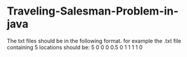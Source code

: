 # Traveling-Salesman-Problem-in-java
The txt files should be in the following format.
for example the .txt file containing 5 locations should be:
5
0 0
0 0.5
0 1
1 1
1 0
